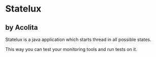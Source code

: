 # Statelux
## by Acolita

Statelux is a java application which starts thread in all possible states.

This way you can test your monitoring tools and run tests on it.
